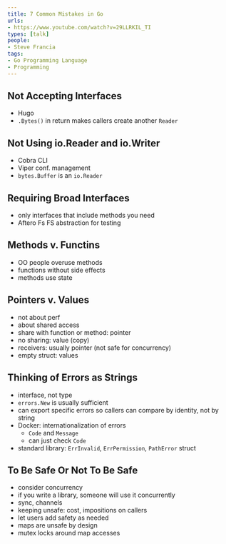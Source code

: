 ```yaml
---
title: 7 Common Mistakes in Go
urls:
- https://www.youtube.com/watch?v=29LLRKIL_TI
types: [talk]
people:
- Steve Francia
tags:
- Go Programming Language
- Programming
---
```


## Not Accepting Interfaces
- Hugo
- `.Bytes()` in return makes callers create another `Reader`

## Not Using io.Reader and io.Writer
- Cobra CLI
- Viper conf. management
- `bytes.Buffer` is an `io.Reader`

## Requiring Broad Interfaces
- only interfaces that include methods you need
- Aftero Fs FS abstraction for testing

## Methods v. Functins
- OO people overuse methods
- functions without side effects
- methods use state

## Pointers v. Values
- not about perf
- about shared access
- share with function or method: pointer
- no sharing: value (copy)
- receivers: usually pointer (not safe for concurrency)
- empty struct: values

## Thinking of Errors as Strings
- interface, not type
- `errors.New` is usually sufficient
- can export specific errors so callers can compare by identity, not by string
- Docker: internationalization of errors
  - `Code` and `Message`
  - can just check `Code`
- standard library: `ErrInvalid`, `ErrPermission`, `PathError` struct

## To Be Safe Or Not To Be Safe
- consider concurrency
- if you write a library, someone will use it concurrently
- sync, channels
- keeping unsafe: cost, impositions on callers
- let users add safety as needed
- maps are unsafe by design
- mutex locks around map accesses
